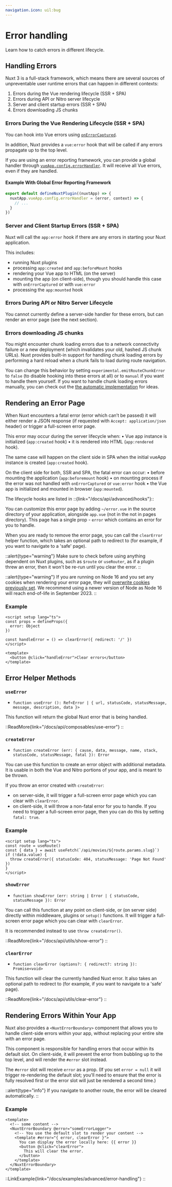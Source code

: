 ```yaml
---
navigation.icon: uil:bug
---
```


# Error handling

Learn how to catch errors in different lifecycle.

## Handling Errors

Nuxt 3 is a full-stack framework, which means there are several sources of unpreventable user runtime errors that can happen in different contexts:

1. Errors during the Vue rendering lifecycle (SSR + SPA)
1. Errors during API or Nitro server lifecycle
1. Server and client startup errors (SSR + SPA)
1. Errors downloading JS chunks

### Errors During the Vue Rendering Lifecycle (SSR + SPA)

You can hook into Vue errors using [`onErrorCaptured`](https://vuejs.org/api/composition-api-lifecycle.html#onerrorcaptured).

In addition, Nuxt provides a `vue:error` hook that will be called if any errors propagate up to the top level.

If you are using an error reporting framework, you can provide a global handler through [`vueApp.config.errorHandler`](https://vuejs.org/api/application.html#app-config-errorhandler). It will receive all Vue errors, even if they are handled.

#### Example With Global Error Reporting Framework

```js
export default defineNuxtPlugin((nuxtApp) => {
  nuxtApp.vueApp.config.errorHandler = (error, context) => {
    // ...
  }
})
```

### Server and Client Startup Errors (SSR + SPA)

Nuxt will call the `app:error` hook if there are any errors in starting your Nuxt application.

This includes:

* running Nuxt plugins
* processing `app:created` and `app:beforeMount` hooks
* rendering your Vue app to HTML (on the server)
* mounting the app (on client-side), though you should handle this case with `onErrorCaptured` or with `vue:error`
* processing the `app:mounted` hook

### Errors During API or Nitro Server Lifecycle

You cannot currently define a server-side handler for these errors, but can render an error page (see the next section).

### Errors downloading JS chunks

You might encounter chunk loading errors due to a network connectivity failure or a new deployment (which invalidates your old, hashed JS chunk URLs). Nuxt provides built-in support for handling chunk loading errors by performing a hard reload when a chunk fails to load during route navigation.

You can change this behavior by setting `experimental.emitRouteChunkError` to `false` (to disable hooking into these errors at all) or to `manual` if you want to handle them yourself. If you want to handle chunk loading errors manually, you can check out the [the automatic implementation](https://github.com/nuxt/nuxt/blob/main/packages/nuxt/src/app/plugins/chunk-reload.client.ts) for ideas.

## Rendering an Error Page

When Nuxt encounters a fatal error (error which can’t be passed) it will either render a JSON response (if requested with `Accept: application/json` header) or trigger a full-screen error page.

This error may occur during the server lifecycle when:
• Vue app instance is initialized (`app:created` hook)
• it is rendered into HTML (`app:rendered` hook).

The same case will happen on the client side in SPA when the initial vueApp instance is created (`app:created` hook).

On the client side for both, SSR and SPA, the fatal error can occur:
• before mounting the application (`app:beforemount` hook)
• on mounting process if the error was not handled with `onErrorCaptured` or `vue:error` hook
• the Vue app is initialized and mounted in browser (`app:mounted`).

The lifecycle hooks are listed in 
::{link="/docs/api/advanced/hooks"}::

You can customize this error page by adding `~/error.vue` in the source directory of your application, alongside `app.vue` (not in the not in pages directory). This page has a single prop - `error` which contains an error for you to handle.

When you are ready to remove the error page, you can call the `clearError` helper function, which takes an optional path to redirect to (for example, if you want to navigate to a 'safe' page).

::alert{type="warning"}
Make sure to check before using anything dependent on Nuxt plugins, such as `$route` or `useRouter`, as if a plugin threw an error, then it won't be re-run until you clear the error.
::

::alert{type="warning"}
If you are running on Node 16 and you set any cookies when rendering your error page, they will [overwrite cookies previously set](https://github.com/nuxt/nuxt/pull/20585). We recommend using a newer version of Node as Node 16 will reach end-of-life in September 2023.
::

### Example

```vue [error.vue]
<script setup lang="ts">
const props = defineProps({
  error: Object
})

const handleError = () => clearError({ redirect: '/' })
</script>

<template>
  <button @click="handleError">Clear errors</button>
</template>
```

## Error Helper Methods

### `useError`

* `function useError (): Ref<Error | { url, statusCode, statusMessage, message, description, data }>`

This function will return the global Nuxt error that is being handled.

::ReadMore{link="/docs/api/composables/use-error"}
::

### `createError`

* `function createError (err: { cause, data, message, name, stack, statusCode, statusMessage, fatal }): Error`

You can use this function to create an error object with additional metadata. It is usable in both the Vue and Nitro portions of your app, and is meant to be thrown.

If you throw an error created with `createError`:

* on server-side, it will trigger a full-screen error page which you can clear with `clearError`.
* on client-side, it will throw a non-fatal error for you to handle. If you need to trigger a full-screen error page, then you can do this by setting `fatal: true`.

### Example

```vue [pages/movies/[slug\\].vue]
<script setup lang="ts">
const route = useRoute()
const { data } = await useFetch(`/api/movies/${route.params.slug}`)
if (!data.value) {
  throw createError({ statusCode: 404, statusMessage: 'Page Not Found' })
}
</script>
```

### `showError`

* `function showError (err: string | Error | { statusCode, statusMessage }): Error`

You can call this function at any point on client-side, or (on server side) directly within middleware, plugins or `setup()` functions. It will trigger a full-screen error page which you can clear with `clearError`.

It is recommended instead to use `throw createError()`.

::ReadMore{link="/docs/api/utils/show-error"}
::

### `clearError`

* `function clearError (options?: { redirect?: string }): Promise<void>`

This function will clear the currently handled Nuxt error. It also takes an optional path to redirect to (for example, if you want to navigate to a 'safe' page).

::ReadMore{link="/docs/api/utils/clear-error"}
::

## Rendering Errors Within Your App

Nuxt also provides a `<NuxtErrorBoundary>` component that allows you to handle client-side errors within your app, without replacing your entire site with an error page.

This component is responsible for handling errors that occur within its default slot. On client-side, it will prevent the error from bubbling up to the top level, and will render the `#error` slot instead.

The `#error` slot will receive `error` as a prop. (If you set `error = null` it will trigger re-rendering the default slot; you'll need to ensure that the error is fully resolved first or the error slot will just be rendered a second time.)

::alert{type="info"}
If you navigate to another route, the error will be cleared automatically.
::

### Example

```vue [pages/index.vue]
<template>
  <!-- some content -->
  <NuxtErrorBoundary @error="someErrorLogger">
    <!-- You use the default slot to render your content -->
    <template #error="{ error, clearError }">
      You can display the error locally here: {{ error }}
      <button @click="clearError">
        This will clear the error.
      </button>
    </template>
  </NuxtErrorBoundary>
</template>
```

::LinkExample{link="/docs/examples/advanced/error-handling"}
::
